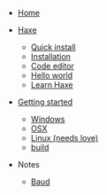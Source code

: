 <!-- docs/_sidebar.md -->

* [Home](/)

* [Haxe](haxe/about.md)
   * [Quick install](haxe/quick-install.md)
   * [Installation](haxe/installation.md)
   * [Code editor](haxe/choosing-a-code-editor.md)
   * [Hello world](haxe/hello-world.md)
   * [Learn Haxe](haxe/learn-haxe.md)

* [Getting started](start/getting_started.md)
	* [Windows](start/windows.md)
	* [OSX](start/osx.md)
	* [Linux (needs love)](start/linux.md)
	* [build](start/build.md)

* Notes
    * [Baud](notes/baud.md)
